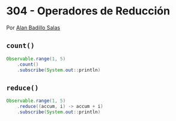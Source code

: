 # 304 - Operadores de Reducción

Por [Alan Badillo Salas](https://www.nomadacode.com)

## `count()`

```java
Observable.range(1, 5)
    .count()
    .subscribe(System.out::println)
```

## `reduce()`

```java
Observable.range(1, 5)
    .reduce((accum, i) -> accum + i)
    .subscribe(System.out::println)
```

